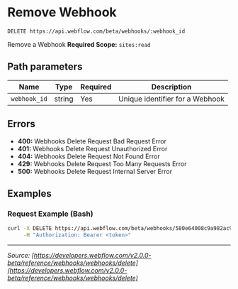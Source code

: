 # Remove Webhook

```
DELETE https://api.webflow.com/beta/webhooks/:webhook_id
```

Remove a Webhook
**Required Scope:** `sites:read`


## Path parameters

| Name | Type | Required | Description |
|---|---|---|---|
| `webhook_id` | string | Yes | Unique identifier for a Webhook |




## Errors

* **400:** Webhooks Delete Request Bad Request Error
* **401:** Webhooks Delete Request Unauthorized Error
* **404:** Webhooks Delete Request Not Found Error
* **429:** Webhooks Delete Request Too Many Requests Error
* **500:** Webhooks Delete Request Internal Server Error




## Examples

### Request Example (Bash)

```bash
curl -X DELETE https://api.webflow.com/beta/webhooks/580e64008c9a982ac9b8b754 \
     -H "Authorization: Bearer <token>"
```


---
*Source: [https://developers.webflow.com/v2.0.0-beta/reference/webhooks/webhooks/delete](https://developers.webflow.com/v2.0.0-beta/reference/webhooks/webhooks/delete)*
